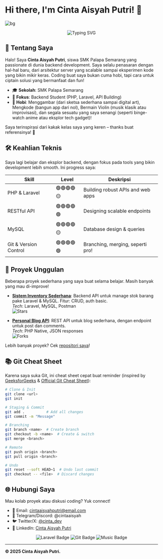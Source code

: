 # Hi there, I'm Cinta Aisyah Putri! 👋

![bg](https://via.placeholder.com/1200x400/6f1d1b/bb9457?text=Welcome+to+My+World) <!-- Ganti dengan link bg.png asli kamu, contoh placeholder di atas judul welcome -->

<div align="center">
  <img src="https://readme-typing-svg.herokuapp.com?font=Fira+Code&pause=1000&color=6f1d1b&center=true&vCenter=true&width=435&lines=Backend+Student+at+SMK+Palapa+Semarang;Always+Curious+About+New+Things!;Hobbies:+Drawing+%F0%9F%8E%A8+Coding+%F0%9F%92%BB+Violin+%F0%9F%8E%8D+Fun+Stuff+%F0%9F%98%84" alt="Typing SVG" />
</div>

## 🎯 Tentang Saya
Halo! Saya **Cinta Aisyah Putri**, siswa SMK Palapa Semarang yang passionate di dunia backend development. Saya selalu penasaran dengan hal-hal baru, dari arsitektur server yang scalable sampai eksperimen kode yang bikin mikir keras. Coding buat saya bukan cuma hobi, tapi cara untuk ciptain solusi yang bermanfaat dan fun!

- 🎓 **Sekolah**: SMK Palapa Semarang  
- 💼 **Fokus**: Backend Student (PHP, Laravel, API Building)  
- 🌟 **Hobi**: Menggambar (dari sketsa sederhana sampai digital art), Mengkode (bangun app dari nol), Bermain Violin (musik klasik atau improvisasi), dan segala sesuatu yang saya senangi (seperti binge-watch anime atau eksplor tech gadget)!  

Saya terinspirasi dari kakak kelas saya yang keren – thanks buat referensinya! 🚀

## 🛠️ Keahlian Teknis
Saya lagi belajar dan eksplor backend, dengan fokus pada tools yang bikin development lebih smooth. Ini progress saya:

| Skill | Level | Deskripsi |
|-------|-------|-----------|
| PHP & Laravel | 🟢🟢🟢🟢🟡 | Building robust APIs and web apps |
| RESTful API | 🟢🟢🟢🟢🟢 | Designing scalable endpoints |
| MySQL | 🟢🟢🟢🟢🟡 | Database design & queries |
| Git & Version Control | 🟢🟢🟢🟢🟢 | Branching, merging, seperti pro! |

## 📂 Proyek Unggulan
Beberapa proyek sederhana yang saya buat selama belajar. Masih banyak yang mau di-improve!

- **[Sistem Inventory Sederhana](https://github.com/username/inventory-app)**: Backend API untuk manage stok barang pake Laravel & MySQL. Fitur: CRUD, auth basic.  
  *Tech*: Laravel, MySQL, Postman  
  ![Stars](https://img.shields.io/github/stars/username/inventory-app?style=social)

- **[Personal Blog API](https://github.com/username/blog-api)**: REST API untuk blog sederhana, dengan endpoint untuk post dan comments.  
  *Tech*: PHP Native, JSON responses  
  ![Forks](https://img.shields.io/github/forks/username/blog-api?style=social)

Lebih banyak proyek? Cek [repositori saya](https://github.com/cintaaisyahputri?tab=repositories)!

## 📚 Git Cheat Sheet
Karena saya suka Git, ini cheat sheet cepat buat reminder (inspired by [GeeksforGeeks](https://www.geeksforgeeks.org/git/useful-github-commands/) & [Official Git Cheat Sheet](https://git-scm.com/cheat-sheet.html)):

```bash
# Clone & Init
git clone <url>
git init

# Staging & Commit
git add .          # Add all changes
git commit -m "Message"

# Branching
git branch <name>  # Create branch
git checkout -b <name>  # Create & switch
git merge <branch>

# Remote
git push origin <branch>
git pull origin <branch>

# Undo
git reset --soft HEAD~1  # Undo last commit
git checkout -- <file>  # Discard changes
```

## 🌐 Hubungi Saya
Mau kolab proyek atau diskusi coding? Yuk connect!

- 📧 Email: cintaaisyahputri@email.com  
- 💬 Telegram/Discord: @cintaaisyah  
- 🐦 Twitter/X: [@cinta_dev](https://x.com/cinta_dev)  
- 🔗 LinkedIn: [Cinta Aisyah Putri](https://linkedin.com/in/cintaaisyahputri)

<div align="center">
  <img src="https://img.shields.io/badge/Backend%20Student-%236f1d1b?style=for-the-badge&logo=laravel&logoColor=bb9457" alt="Laravel Badge" />
  <img src="https://img.shields.io/badge/Git-%23432818?style=for-the-badge&logo=git&logoColor=99582a" alt="Git Badge" />
  <img src="https://img.shields.io/badge/Violin%20Lover-%20ffe6a7?style=for-the-badge&logo=music&logoColor=6f1d1b" alt="Music Badge" />
</div>

---

**© 2025 Cinta Aisyah Putri.**   

<style>
:root {
  --falu-red: #6f1d1bff;
  --lion: #bb9457ff;
  --bistre: #432818ff;
  --brown: #99582aff;
  --peach: #ffe6a7ff;
}
a:hover { color: var(--peach) !important; }
</style>
